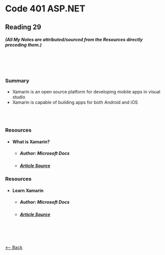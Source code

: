 # Code 401 ASP.NET
## Reading 29
##### (All My Notes are attributed/sourced from the Resources directly preceding them.)

<br>
<br>
<br>

### Summary
* Xamarin is an open source platform for developing mobile apps in visual studio
* Xamarin is capable of building apps for both Android and iOS 

<br>
<br>

### Resources
* #### __What is Xamarin?__
  * ##### Author:  Microsoft Docs
  * ##### [Article Source](https://docs.microsoft.com/en-us/xamarin/get-started/what-is-xamarin)

### Resources
* #### __Learn Xamarin__
  * ##### Author:  Microsoft Docs
  * ##### [Article Source](https://dotnet.microsoft.com/learn/xamarin)

<br>
<br>
<br>

[<-- Back](../README.md)
